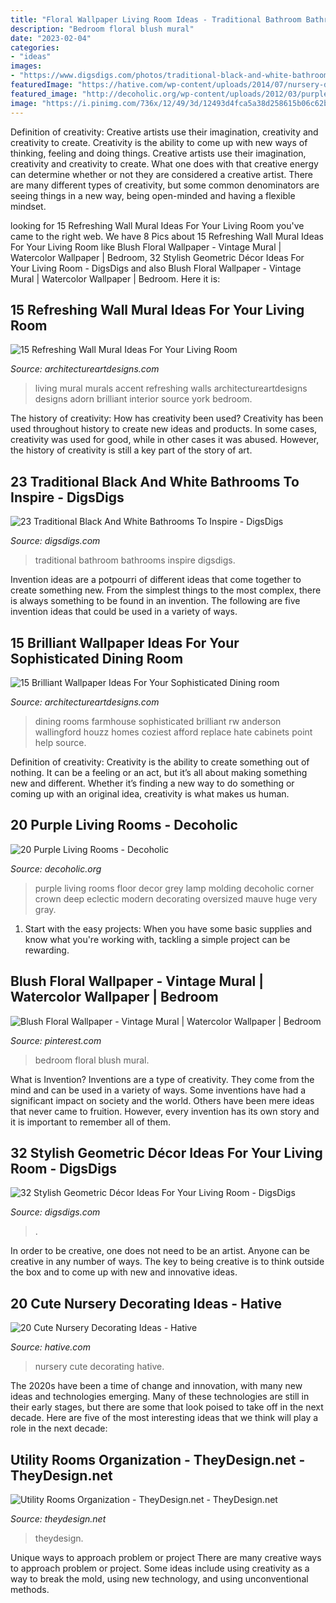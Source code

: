 ```yaml
---
title: "Floral Wallpaper Living Room Ideas - Traditional Bathroom Bathrooms Inspire Digsdigs"
description: "Bedroom floral blush mural"
date: "2023-02-04"
categories:
- "ideas"
images:
- "https://www.digsdigs.com/photos/traditional-black-and-white-bathroom-14.jpg"
featuredImage: "https://hative.com/wp-content/uploads/2014/07/nursery-decorating-ideas/13-beautiful-nursery-ideas.jpg"
featured_image: "http://decoholic.org/wp-content/uploads/2012/03/purple-living-room-designs1.jpg"
image: "https://i.pinimg.com/736x/12/49/3d/12493d4fca5a38d258615b06c62be25c.jpg"
---
```



Definition of creativity: Creative artists use their imagination, creativity and creativity to create.
Creativity is the ability to come up with new ways of thinking, feeling and doing things. Creative artists use their imagination, creativity and creativity to create. What one does with that creative energy can determine whether or not they are considered a creative artist. There are many different types of creativity, but some common denominators are seeing things in a new way, being open-minded and having a flexible mindset.

	

		
looking for 15 Refreshing Wall Mural Ideas For Your Living Room you've came to the right web. We have 8 Pics about 15 Refreshing Wall Mural Ideas For Your Living Room like Blush Floral Wallpaper - Vintage Mural | Watercolor Wallpaper | Bedroom, 32 Stylish Geometric Décor Ideas For Your Living Room - DigsDigs and also Blush Floral Wallpaper - Vintage Mural | Watercolor Wallpaper | Bedroom. Here it is:
		
    
## 15 Refreshing Wall Mural Ideas For Your Living Room

<img loading=lazy src="https://www.architectureartdesigns.com/wp-content/uploads/2015/05/220-630x367.jpg" onerror="this.onerror=null;this.src='https://tse3.mm.bing.net/th?id=OIP.ae-W_mUXbHboOR_aYd9TCAHaEU&amp;pid=15.1';" alt="15 Refreshing Wall Mural Ideas For Your Living Room">

_Source: architectureartdesigns.com_

>living mural murals accent refreshing walls architectureartdesigns designs adorn brilliant interior source york bedroom. 

	

The history of creativity: How has creativity been used?
Creativity has been used throughout history to create new ideas and products. In some cases, creativity was used for good, while in other cases it was abused. However, the history of creativity is still a key part of the story of art.

    
## 23 Traditional Black And White Bathrooms To Inspire - DigsDigs

<img loading=lazy src="https://www.digsdigs.com/photos/traditional-black-and-white-bathroom-14.jpg" onerror="this.onerror=null;this.src='https://tse1.mm.bing.net/th?id=OIP.tiaWRomOvkyfngoNuxPM0AHaLH&amp;pid=15.1';" alt="23 Traditional Black And White Bathrooms To Inspire - DigsDigs">

_Source: digsdigs.com_

>traditional bathroom bathrooms inspire digsdigs. 

	

Invention ideas are a potpourri of different ideas that come together to create something new. From the simplest things to the most complex, there is always something to be found in an invention. The following are five invention ideas that could be used in a variety of ways.

    
## 15 Brilliant Wallpaper Ideas For Your Sophisticated Dining Room

<img loading=lazy src="https://www.architectureartdesigns.com/wp-content/uploads/2015/08/761.jpg" onerror="this.onerror=null;this.src='https://tse2.mm.bing.net/th?id=OIP.7N4zNVS9kTrPy0Yxk7vvmwHaE7&amp;pid=15.1';" alt="15 Brilliant Wallpaper Ideas For Your Sophisticated Dining room">

_Source: architectureartdesigns.com_

>dining rooms farmhouse sophisticated brilliant rw anderson wallingford houzz homes coziest afford replace hate cabinets point help source. 

	

Definition of creativity:
Creativity is the ability to create something out of nothing. It can be a feeling or an act, but it’s all about making something new and different. Whether it’s finding a new way to do something or coming up with an original idea, creativity is what makes us human.

    
## 20 Purple Living Rooms - Decoholic

<img loading=lazy src="http://decoholic.org/wp-content/uploads/2012/03/purple-living-room-designs1.jpg" onerror="this.onerror=null;this.src='https://tse2.mm.bing.net/th?id=OIP.qjunFwzZZhjCGuUz5bgy1gHaKQ&amp;pid=15.1';" alt="20 Purple Living Rooms - Decoholic">

_Source: decoholic.org_

>purple living rooms floor decor grey lamp molding decoholic corner crown deep eclectic modern decorating oversized mauve huge very gray. 

	

1. Start with the easy projects: When you have some basic supplies and know what you're working with, tackling a simple project can be rewarding.

    
## Blush Floral Wallpaper - Vintage Mural | Watercolor Wallpaper | Bedroom

<img loading=lazy src="https://i.pinimg.com/736x/12/49/3d/12493d4fca5a38d258615b06c62be25c.jpg" onerror="this.onerror=null;this.src='https://tse3.mm.bing.net/th?id=OIP.hPmCXDylF1EHCezqzanJ7QHaJ3&amp;pid=15.1';" alt="Blush Floral Wallpaper - Vintage Mural | Watercolor Wallpaper | Bedroom">

_Source: pinterest.com_

>bedroom floral blush mural. 

	

What is Invention?
Inventions are a type of creativity. They come from the mind and can be used in a variety of ways. Some inventions have had a significant impact on society and the world. Others have been mere ideas that never came to fruition. However, every invention has its own story and it is important to remember all of them.

    
## 32 Stylish Geometric Décor Ideas For Your Living Room - DigsDigs

<img loading=lazy src="https://www.digsdigs.com/photos/stylish-geometric-decor-ideas-for-your-living-room-30.jpg" onerror="this.onerror=null;this.src='https://tse2.mm.bing.net/th?id=OIP.b_dbvHl8aD0Oz6pKx55ObwHaJ5&amp;pid=15.1';" alt="32 Stylish Geometric Décor Ideas For Your Living Room - DigsDigs">

_Source: digsdigs.com_

>. 

	

In order to be creative, one does not need to be an artist. Anyone can be creative in any number of ways. The key to being creative is to think outside the box and to come up with new and innovative ideas.

    
## 20 Cute Nursery Decorating Ideas - Hative

<img loading=lazy src="https://hative.com/wp-content/uploads/2014/07/nursery-decorating-ideas/13-beautiful-nursery-ideas.jpg" onerror="this.onerror=null;this.src='https://tse1.mm.bing.net/th?id=OIP.vy3d9dO2rbBhhILk4gipdQHaJ4&amp;pid=15.1';" alt="20 Cute Nursery Decorating Ideas - Hative">

_Source: hative.com_

>nursery cute decorating hative. 

	

The 2020s have been a time of change and innovation, with many new ideas and technologies emerging. Many of these technologies are still in their early stages, but there are some that look poised to take off in the next decade. Here are five of the most interesting ideas that we think will play a role in the next decade:

    
## Utility Rooms Organization - TheyDesign.net - TheyDesign.net

<img loading=lazy src="https://theydesign.net/wp-content/uploads/2017/07/best-ideas-about-laundry-room-organization-on-theydesign-within-utility-rooms-organization-utility-rooms-organization.jpg" onerror="this.onerror=null;this.src='https://tse4.mm.bing.net/th?id=OIP.RCbgEFrAUk-xfDcM21jXUQHaLH&amp;pid=15.1';" alt="Utility Rooms Organization - TheyDesign.net - TheyDesign.net">

_Source: theydesign.net_

>theydesign. 

	

Unique ways to approach problem or project
There are many creative ways to approach problem or project. Some ideas include using creativity as a way to break the mold, using new technology, and using unconventional methods.

